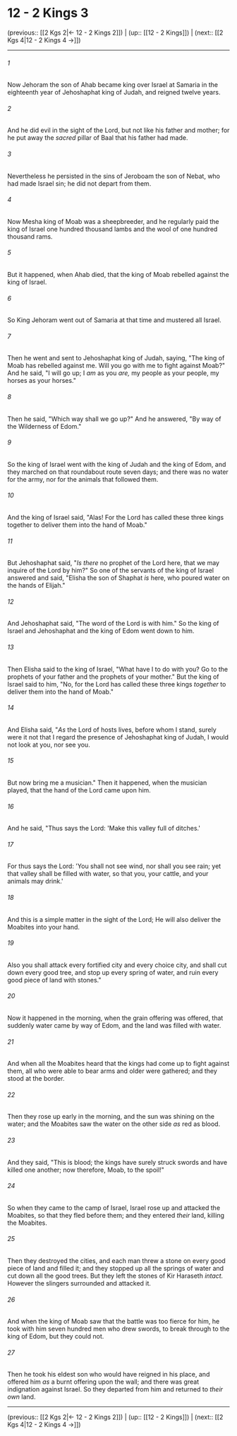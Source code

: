 # 12 - 2 Kings 3

(previous:: [[2 Kgs 2|← 12 - 2 Kings 2]]) | (up:: [[12 - 2 Kings]]) | (next:: [[2 Kgs 4|12 - 2 Kings 4 →]])

***


###### 1 
Now Jehoram the son of Ahab became king over Israel at Samaria in the eighteenth year of Jehoshaphat king of Judah, and reigned twelve years. 

###### 2 
And he did evil in the sight of the Lord, but not like his father and mother; for he put away the _sacred_ pillar of Baal that his father had made. 

###### 3 
Nevertheless he persisted in the sins of Jeroboam the son of Nebat, who had made Israel sin; he did not depart from them. 

###### 4 
Now Mesha king of Moab was a sheepbreeder, and he regularly paid the king of Israel one hundred thousand lambs and the wool of one hundred thousand rams. 

###### 5 
But it happened, when Ahab died, that the king of Moab rebelled against the king of Israel. 

###### 6 
So King Jehoram went out of Samaria at that time and mustered all Israel. 

###### 7 
Then he went and sent to Jehoshaphat king of Judah, saying, "The king of Moab has rebelled against me. Will you go with me to fight against Moab?" And he said, "I will go up; I _am_ as you _are,_ my people as your people, my horses as your horses." 

###### 8 
Then he said, "Which way shall we go up?" And he answered, "By way of the Wilderness of Edom." 

###### 9 
So the king of Israel went with the king of Judah and the king of Edom, and they marched on that roundabout route seven days; and there was no water for the army, nor for the animals that followed them. 

###### 10 
And the king of Israel said, "Alas! For the Lord has called these three kings together to deliver them into the hand of Moab." 

###### 11 
But Jehoshaphat said, "_Is there_ no prophet of the Lord here, that we may inquire of the Lord by him?" So one of the servants of the king of Israel answered and said, "Elisha the son of Shaphat _is_ here, who poured water on the hands of Elijah." 

###### 12 
And Jehoshaphat said, "The word of the Lord is with him." So the king of Israel and Jehoshaphat and the king of Edom went down to him. 

###### 13 
Then Elisha said to the king of Israel, "What have I to do with you? Go to the prophets of your father and the prophets of your mother." But the king of Israel said to him, "No, for the Lord has called these three kings _together_ to deliver them into the hand of Moab." 

###### 14 
And Elisha said, "_As_ the Lord of hosts lives, before whom I stand, surely were it not that I regard the presence of Jehoshaphat king of Judah, I would not look at you, nor see you. 

###### 15 
But now bring me a musician." Then it happened, when the musician played, that the hand of the Lord came upon him. 

###### 16 
And he said, "Thus says the Lord: 'Make this valley full of ditches.' 

###### 17 
For thus says the Lord: 'You shall not see wind, nor shall you see rain; yet that valley shall be filled with water, so that you, your cattle, and your animals may drink.' 

###### 18 
And this is a simple matter in the sight of the Lord; He will also deliver the Moabites into your hand. 

###### 19 
Also you shall attack every fortified city and every choice city, and shall cut down every good tree, and stop up every spring of water, and ruin every good piece of land with stones." 

###### 20 
Now it happened in the morning, when the grain offering was offered, that suddenly water came by way of Edom, and the land was filled with water. 

###### 21 
And when all the Moabites heard that the kings had come up to fight against them, all who were able to bear arms and older were gathered; and they stood at the border. 

###### 22 
Then they rose up early in the morning, and the sun was shining on the water; and the Moabites saw the water on the other side _as_ red as blood. 

###### 23 
And they said, "This is blood; the kings have surely struck swords and have killed one another; now therefore, Moab, to the spoil!" 

###### 24 
So when they came to the camp of Israel, Israel rose up and attacked the Moabites, so that they fled before them; and they entered _their_ land, killing the Moabites. 

###### 25 
Then they destroyed the cities, and each man threw a stone on every good piece of land and filled it; and they stopped up all the springs of water and cut down all the good trees. But they left the stones of Kir Haraseth _intact._ However the slingers surrounded and attacked it. 

###### 26 
And when the king of Moab saw that the battle was too fierce for him, he took with him seven hundred men who drew swords, to break through to the king of Edom, but they could not. 

###### 27 
Then he took his eldest son who would have reigned in his place, and offered him _as_ a burnt offering upon the wall; and there was great indignation against Israel. So they departed from him and returned to _their own_ land.

***

(previous:: [[2 Kgs 2|← 12 - 2 Kings 2]]) | (up:: [[12 - 2 Kings]]) | (next:: [[2 Kgs 4|12 - 2 Kings 4 →]])
